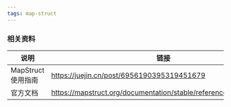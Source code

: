 ```yaml
---
tags: map-struct
---
```

### 相关资料
| 说明              | 链接                                       |
| ----------------- | ------------------------------------------ |
| MapStruct使用指南 | https://juejin.cn/post/6956190395319451679 |
| 官方文档                  |https://mapstruct.org/documentation/stable/reference/html/#Preface                                            |


